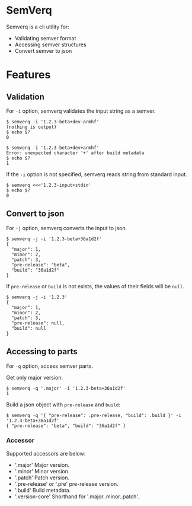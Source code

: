 # SemVerq

Semverq is a cli utility for:

- Validating semver format
- Accessing semver structures
- Convert semver to json

# Features

## Validation

For `-i` option, semverq validates the input string as a semver.

```
$ semverq -i '1.2.3-beta+dev-armhf'
(nothing is output)
$ echo $?
0
```

```
$ semverq -i '1.2.3-beta+dev+armhf'
Error: unexpected character '+' after build metadata
$ echo $?
1
```

If the `-i` option is not specified, semverq reads string from standard input.

```
$ semverq <<<'1.2.3-input+stdin'
$ echo $?
0
```

## Convert to json

For `-j` option, semverq converts the input to json.

```
$ semverq -j -i '1.2.3-beta+36a1d2f'
{
  "major": 1,
  "minor": 2,
  "patch": 3,
  "pre-release": "beta",
  "build": "36a1d2f"
}
```

If `pre-release` or `build` is not exists, the values of their fields will be `null`.

```
$ semverq -j -i '1.2.3'
{
  "major": 1,
  "minor": 2,
  "patch": 3,
  "pre-release": null,
  "build": null
}
```

## Accessing to parts

For `-q` option, access semver parts.

Get only major version:

```
$ semverq -q '.major' -i '1.2.3-beta+36a1d2f'
1
```

Build a json object with `pre-release` and `build`:

```
$ semverq -q '{ "pre-release": .pre-release, "build": .build }' -i '1.2.3-beta+36a1d2f'
{ "pre-release": "beta", "build": "36a1d2f" }
```

### Accessor

Supported accessors are below:

- '.major'
  Major version.
- '.minor'
  Minor version.
- '.patch'
  Patch version.
- '.pre-release' or '.pre'
  pre-release version.
- '.build'
  Build metadata.
- '.version-core'
  Shorthand for '.major..minor..patch'.


